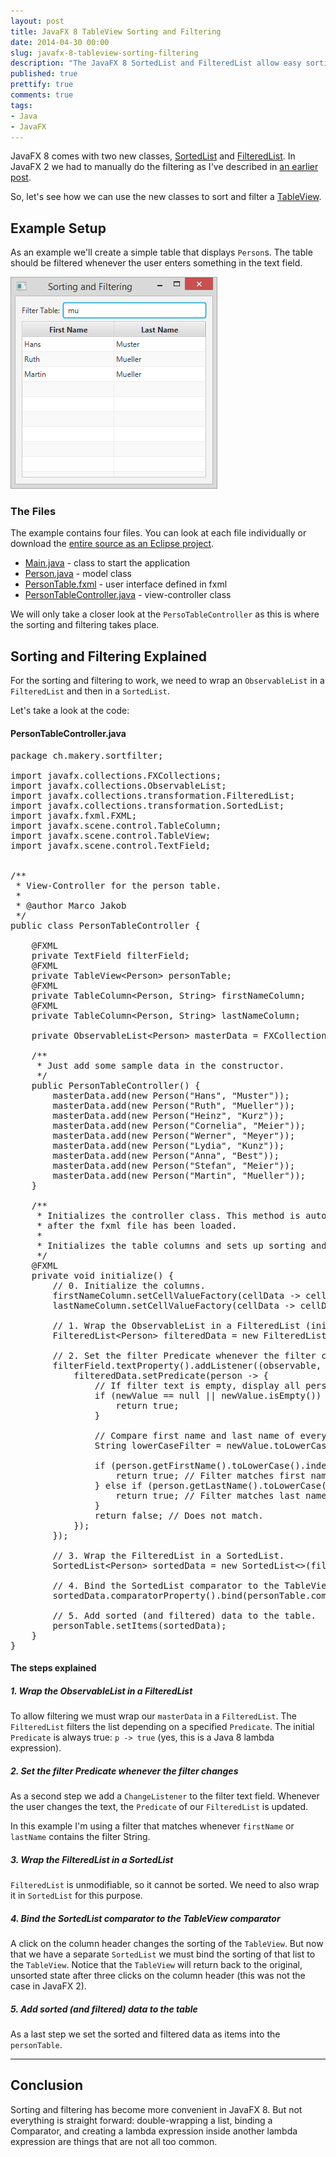 ```yaml
---
layout: post
title: JavaFX 8 TableView Sorting and Filtering
date: 2014-04-30 00:00
slug: javafx-8-tableview-sorting-filtering
description: "The JavaFX 8 SortedList and FilteredList allow easy sorting and filtering of data in a TableView." 
published: true
prettify: true
comments: true
tags:
- Java
- JavaFX
---
```


JavaFX 8 comes with two new classes, [SortedList](http://docs.oracle.com/javase/8/javafx/api/javafx/collections/transformation/SortedList.html) and [FilteredList](http://docs.oracle.com/javase/8/javafx/api/javafx/collections/transformation/FilteredList.html). In JavaFX 2 we had to manually do the filtering as I've described in [an earlier post](/blog/javafx-2-tableview-filter/).

So, let's see how we can use the new classes to sort and filter a [TableView](http://docs.oracle.com/javase/8/javafx/api/javafx/scene/control/TableView.html).


## Example Setup

As an example we'll create a simple table that displays `Person`s. The table should be filtered whenever the user enters something in the text field. 

![TableView Sorting and Filtering](/assets/blog/14-04-30-javafx-8-tableview-sorting-filtering/tableview-sorting-filtering.png)


### The Files

The example contains four files. You can look at each file individually or download the [entire source as an Eclipse project](/assets/blog/14-04-30-javafx-8-tableview-sorting-filtering/tableview-sorting-filtering.zip).

* [Main.java](/assets/blog/14-04-30-javafx-8-tableview-sorting-filtering/Main.java) - class to start the application
* [Person.java](/assets/blog/14-04-30-javafx-8-tableview-sorting-filtering/Person.java) - model class
* [PersonTable.fxml](/assets/blog/14-04-30-javafx-8-tableview-sorting-filtering/PersonTable.fxml) - user interface defined in fxml
* [PersonTableController.java](/assets/blog/14-04-30-javafx-8-tableview-sorting-filtering/PersonTableController.java) - view-controller class

We will only take a closer look at the `PersoTableController` as this is where the sorting and filtering takes place.


## Sorting and Filtering Explained

For the sorting and filtering to work, we need to wrap an `ObservableList` in a `FilteredList` and then in a `SortedList`. 

Let's take a look at the code: 


#### PersonTableController.java

<pre class="prettyprint lang-java">
package ch.makery.sortfilter;

import javafx.collections.FXCollections;
import javafx.collections.ObservableList;
import javafx.collections.transformation.FilteredList;
import javafx.collections.transformation.SortedList;
import javafx.fxml.FXML;
import javafx.scene.control.TableColumn;
import javafx.scene.control.TableView;
import javafx.scene.control.TextField;


/**
 * View-Controller for the person table.
 * 
 * @author Marco Jakob
 */
public class PersonTableController {
	
	@FXML
	private TextField filterField;
	@FXML
	private TableView&lt;Person> personTable;
	@FXML
	private TableColumn&lt;Person, String> firstNameColumn;
	@FXML
	private TableColumn&lt;Person, String> lastNameColumn;

	private ObservableList&lt;Person> masterData = FXCollections.observableArrayList();

	/**
	 * Just add some sample data in the constructor.
	 */
	public PersonTableController() {
		masterData.add(new Person("Hans", "Muster"));
		masterData.add(new Person("Ruth", "Mueller"));
		masterData.add(new Person("Heinz", "Kurz"));
		masterData.add(new Person("Cornelia", "Meier"));
		masterData.add(new Person("Werner", "Meyer"));
		masterData.add(new Person("Lydia", "Kunz"));
		masterData.add(new Person("Anna", "Best"));
		masterData.add(new Person("Stefan", "Meier"));
		masterData.add(new Person("Martin", "Mueller"));
	}

	/**
	 * Initializes the controller class. This method is automatically called
	 * after the fxml file has been loaded.
	 * 
	 * Initializes the table columns and sets up sorting and filtering.
	 */
	@FXML
	private void initialize() {
		// 0. Initialize the columns.
		firstNameColumn.setCellValueFactory(cellData -> cellData.getValue().firstNameProperty());
		lastNameColumn.setCellValueFactory(cellData -> cellData.getValue().lastNameProperty());
		
		// 1. Wrap the ObservableList in a FilteredList (initially display all data).
		FilteredList&lt;Person> filteredData = new FilteredList&lt;>(masterData, p -> true);
		
		// 2. Set the filter Predicate whenever the filter changes.
		filterField.textProperty().addListener((observable, oldValue, newValue) -> {
			filteredData.setPredicate(person -> {
				// If filter text is empty, display all persons.
				if (newValue == null || newValue.isEmpty()) {
					return true;
				}
				
				// Compare first name and last name of every person with filter text.
				String lowerCaseFilter = newValue.toLowerCase();
				
				if (person.getFirstName().toLowerCase().indexOf(lowerCaseFilter) != -1) {
					return true; // Filter matches first name.
				} else if (person.getLastName().toLowerCase().indexOf(lowerCaseFilter) != -1) {
					return true; // Filter matches last name.
				}
				return false; // Does not match.
			});
		});
		
		// 3. Wrap the FilteredList in a SortedList. 
		SortedList&lt;Person> sortedData = new SortedList&lt;>(filteredData);
		
		// 4. Bind the SortedList comparator to the TableView comparator.
		sortedData.comparatorProperty().bind(personTable.comparatorProperty());
		
		// 5. Add sorted (and filtered) data to the table.
		personTable.setItems(sortedData);
	}
}
</pre>

#### The steps explained

##### 1. Wrap the ObservableList in a FilteredList

To allow filtering we must wrap our `masterData` in a `FilteredList`. The `FilteredList` filters the list depending on a specified `Predicate`. The initial `Predicate` is always true: `p -> true` (yes, this is a Java 8 lambda expression).


##### 2. Set the filter Predicate whenever the filter changes

As a second step we add a `ChangeListener` to the filter text field. Whenever the user changes the text, the `Predicate` of our `FilteredList` is updated. 

In this example I'm using a filter that matches whenever `firstName` or `lastName` contains the filter String.


##### 3. Wrap the FilteredList in a SortedList

`FilteredList` is unmodifiable, so it cannot be sorted. We need to also wrap it in `SortedList` for this purpose. 


##### 4. Bind the SortedList comparator to the TableView comparator

A click on the column header changes the sorting of the `TableView`. But now that we have a separate `SortedList` we must bind the sorting of that list to the `TableView`. Notice that the `TableView` will return back to the original, unsorted state after three clicks on the column header (this was not the case in JavaFX 2).


##### 5. Add sorted (and filtered) data to the table

As a last step we set the sorted and filtered data as items into the `personTable`.



*****


## Conclusion

Sorting and filtering has become more convenient in JavaFX 8. But not everything is straight forward: double-wrapping a list, binding a Comparator, and creating a lambda expression inside another lambda expression are things that are not all too common.
